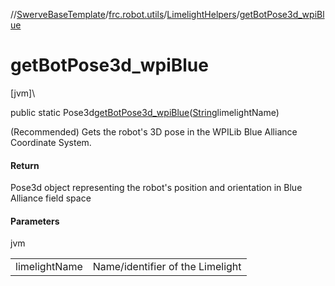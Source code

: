 //[SwerveBaseTemplate](../../../index.md)/[frc.robot.utils](../index.md)/[LimelightHelpers](index.md)/[getBotPose3d_wpiBlue](get-bot-pose3d_wpi-blue.md)

# getBotPose3d_wpiBlue

[jvm]\

public static Pose3d[getBotPose3d_wpiBlue](get-bot-pose3d_wpi-blue.md)([String](https://docs.oracle.com/javase/8/docs/api/java/lang/String.html)limelightName)

(Recommended) Gets the robot's 3D pose in the WPILib Blue Alliance Coordinate System.

#### Return

Pose3d object representing the robot's position and orientation in Blue Alliance field space

#### Parameters

jvm

| | |
|---|---|
| limelightName | Name/identifier of the Limelight |
